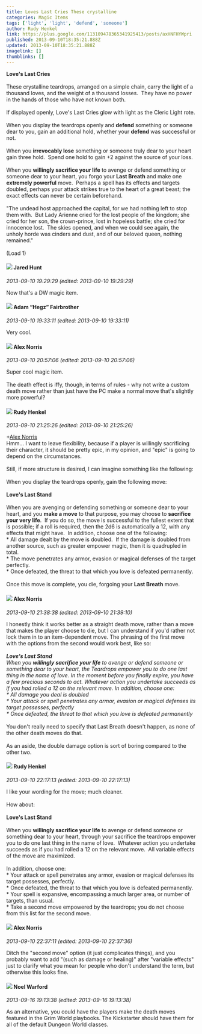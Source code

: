 ```yaml
---
title: Loves Last Cries These crystalline
categories: Magic Items
tags: ['light', 'light', 'defend', 'someone']
author: Rudy Henkel
link: https://plus.google.com/113109478365341925413/posts/axHNFHYWpri
published: 2013-09-10T18:35:21.888Z
updated: 2013-09-10T18:35:21.888Z
imagelink: []
thumblinks: []
---
```


<b>Love&#39;s Last Cries</b><br /><br />These crystalline teardrops, arranged on a simple chain, carry the light of a thousand loves, and the weight of a thousand losses.  They have no power in the hands of those who have not known both.<br /><br />If displayed openly, Love&#39;s Last Cries glow with light as the Cleric Light rote.<br /><br />When you display the teardrops openly and <b>defend</b> something or someone dear to you, gain an additional hold, whether your <b>defend</b> was successful or not.<br /><br />When you <b>irrevocably lose</b> something or someone truly dear to your heart gain three hold.  Spend one hold to gain +2 against the source of your loss.<br /><br />When you <b>willingly sacrifice your life</b> to avenge or defend something or someone dear to your heart, you forgo your <b>Last Breath</b> and make one <b>extremely powerful</b> move.  Perhaps a spell has its effects and targets doubled, perhaps your attack strikes true to the heart of a great beast; the exact effects can never be certain beforehand.<br /><br />&quot;The undead host approached the capital, for we had nothing left to stop them with.  But Lady Arienne cried for the lost people of the kingdom; she cried for her son, the crown-prince, lost in hopeless battle; she cried for innocence lost.  The skies opened, and when we could see again, the unholy horde was cinders and dust, and of our beloved queen, nothing remained.&quot;<br /><br />(Load 1)
<div id='comment z13fv1loyuyhshzye04cgxtzvzz3vlobqfw'>
  <h4><img src='{{site.baseurl}}//images/avatars/114672456174673088574_photo.jpg'> Jared Hunt</h4>
      <p><cite>2013-09-10 19:29:29 (edited: 2013-09-10 19:29:29)</cite></p>
        <p>Now that&#39;s a DW magic item.</p>
</div>
        

<div id='comment z13fv1loyuyhshzye04cgxtzvzz3vlobqfw'>
  <h4><img src='{{site.baseurl}}//images/avatars/100870561605092848478_photo.jpg'> Adam “Hegz” Fairbrother</h4>
      <p><cite>2013-09-10 19:33:11 (edited: 2013-09-10 19:33:11)</cite></p>
        <p>Very cool.</p>
</div>
        

<div id='comment z13fv1loyuyhshzye04cgxtzvzz3vlobqfw'>
  <h4><img src='{{site.baseurl}}//images/avatars/112750659160242168572_photo.jpg'> Alex Norris</h4>
      <p><cite>2013-09-10 20:57:06 (edited: 2013-09-10 20:57:06)</cite></p>
        <p>Super cool magic item.<br /><br />The death effect is iffy, though, in terms of rules - why not write a custom death move rather than just have the PC make a normal move that&#39;s slightly more powerful?</p>
</div>
        

<div id='comment z13fv1loyuyhshzye04cgxtzvzz3vlobqfw'>
  <h4><img src='{{site.baseurl}}//images/avatars/113109478365341925413_photo.jpg'> Rudy Henkel</h4>
      <p><cite>2013-09-10 21:25:26 (edited: 2013-09-10 21:25:26)</cite></p>
        <p><span class="proflinkWrapper"><span class="proflinkPrefix">+</span><a class="proflink" href="https://plus.google.com/112750659160242168572" oid="112750659160242168572">Alex Norris</a></span><br />Hmm... I want to leave flexibility, because if a player is willingly sacrificing their character, it should be pretty epic, in my opinion, and &quot;epic&quot; is going to depend on the circumstances.<br /><br />Still, if more structure is desired, I can imagine something like the following:<br /><br />When you display the teardrops openly, gain the following move:<br /><br /><b>Love&#39;s Last Stand</b><br /><br />When you are avenging or defending something or someone dear to your heart, and you <b>make a move</b> to that purpose, you may choose to <b>sacrifice your very life</b>.  If you do so, the move is successful to the fullest extent that is possible; if a roll is required, then the 2d6 is automatically a 12, with any effects that might have.  In addition, choose one of the following:<br />* All damage dealt by the move is doubled.  If the damage is doubled from another source, such as greater empower magic, then it is quadrupled in total.<br />* The move penetrates any armor, evasion or magical defenses of the target perfectly.<br />* Once defeated, the threat to that which you love is defeated permanently.<br /><br />Once this move is complete, you die, forgoing your <b>Last Breath</b> move.</p>
</div>
        

<div id='comment z13fv1loyuyhshzye04cgxtzvzz3vlobqfw'>
  <h4><img src='{{site.baseurl}}//images/avatars/112750659160242168572_photo.jpg'> Alex Norris</h4>
      <p><cite>2013-09-10 21:38:38 (edited: 2013-09-10 21:39:10)</cite></p>
        <p>I honestly think it works better as a straight death move, rather than a move that makes the player choose to die, but I can understand if you&#39;d rather not lock them in to an item-dependent move. The phrasing of the first move with the options from the second would work best, like so:<br /><br /><b><i>Love&#39;s Last Stand</i></b><br /><i>When you </i><b><i>willingly sacrifice your life</i></b><i> to avenge or defend someone or something dear to your heart, the Teardrops empower you to do one last thing in the name of love. In the moment before you finally expire, you have a few precious seconds to act. Whatever action you undertake succeeds as if you had rolled a 12 on the relevant move. In addition, choose one:</i><br /><i>* All damage you deal is doubled</i><br /><i>* Your attack or spell penetrates any armor, evasion or magical defenses its target possesses, perfectly</i><br /><i>* Once defeated, the threat to that which you love is defeated permanently</i><br /><br />You don&#39;t really need to specify that Last Breath doesn&#39;t happen, as none of the other death moves do that.<br /><br />As an aside, the double damage option is sort of boring compared to the other two.</p>
</div>
        

<div id='comment z13fv1loyuyhshzye04cgxtzvzz3vlobqfw'>
  <h4><img src='{{site.baseurl}}//images/avatars/113109478365341925413_photo.jpg'> Rudy Henkel</h4>
      <p><cite>2013-09-10 22:17:13 (edited: 2013-09-10 22:17:13)</cite></p>
        <p>I like your wording for the move; much cleaner.<br /><br />How about:<br /><br /><b>Love&#39;s Last Stand</b><br /><br />When you <b>willingly sacrifice your life</b> to avenge or defend someone or something dear to your heart, through your sacrifice the teardrops empower you to do one last thing in the name of love.  Whatever action you undertake succeeds as if you had rolled a 12 on the relevant move.  All variable effects of the move are maximized.<br /><br />In addition, choose one:<br />* Your attack or spell penetrates any armor, evasion or magical defenses its target possesses, perfectly.<br />* Once defeated, the threat to that which you love is defeated permanently.<br />* Your spell is expansive, encompassing a much larger area, or number of targets, than usual.<br />* Take a second move empowered by the teardrops; you do not choose from this list for the second move.</p>
</div>
        

<div id='comment z13fv1loyuyhshzye04cgxtzvzz3vlobqfw'>
  <h4><img src='{{site.baseurl}}//images/avatars/112750659160242168572_photo.jpg'> Alex Norris</h4>
      <p><cite>2013-09-10 22:37:11 (edited: 2013-09-10 22:37:36)</cite></p>
        <p>Ditch the &quot;second move&quot; option (it just complicates things), and you probably want to add &quot;(such as damage or healing)&quot; after &quot;variable effects&quot; just to clarify what you mean for people who don&#39;t understand the term, but otherwise this looks fine.</p>
</div>
        

<div id='comment z13fv1loyuyhshzye04cgxtzvzz3vlobqfw'>
  <h4><img src='{{site.baseurl}}//images/avatars/104597271434242100509_photo.jpg'> Noel Warford</h4>
      <p><cite>2013-09-16 19:13:38 (edited: 2013-09-16 19:13:38)</cite></p>
        <p>As an alternative, you could have the players make the death moves featured in the Grim World playbooks. The Kickstarter should have them for all of the default Dungeon World classes.</p>
</div>
        